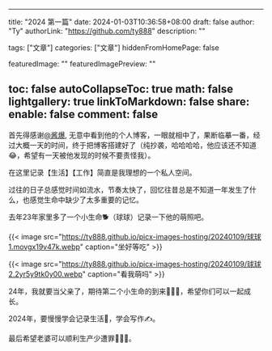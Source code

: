 
---
title: "2024 第一篇"
date: 2024-01-03T10:36:58+08:00
draft: false
author: "Ty"
authorLink: "https://github.com/ty888"
description: ""

tags: ["文章"]
categories: ["文章"]
hiddenFromHomePage: false

featuredImage: ""
featuredImagePreview: ""

toc: false
autoCollapseToc: true
math: false
lightgallery: true
linkToMarkdown: false
share:
  enable: false
comment: false
---

首先得感谢[@酱爆](https://github.com/JiangBao), 无意中看到他的个人博客，一眼就相中了，果断临摹一番，经过大概一天的时间，终于把博客搭建好了（纯抄袭，哈哈哈哈，他应该还不知道😂，希望有一天被他发现的时候不要责怪我）。

在这里记录【生活】【工作】简直是我理想的一个私人空间。

过往的日子总感觉时间如流水，节奏太快了，回忆往昔总是不知道一年发生了什么，也感觉生命中缺少了太多重要的记忆。

去年23年家里多了一个小生命🐕（球球）记录一下他的萌照吧。

{{< image src="https://ty888.github.io/picx-images-hosting/20240109/球球1.movgx19v47k.webp" caption="坐好等吃" >}}

{{< image src="https://ty888.github.io/picx-images-hosting/20240109/球球2.2yr5y9tk0y00.webp" caption="看我萌吗" >}}

<!-- <img src="/images/球球2.pngstyle="zoom: 33%;" /> -->

24年，我就要当父亲了，期待第二个小生命的到来👨‍👩‍👧，希望你们可以一起成长。

2024年，要慢慢学会记录生活🤳，学会写作✍️。

最后希望老婆可以顺利生产少遭罪🙏🙏🙏。
